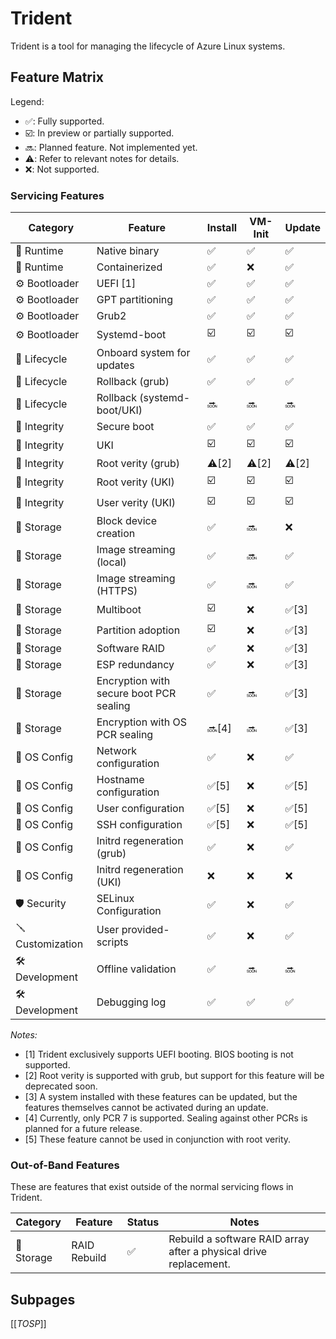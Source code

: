 <!--
DELETE ME AFTER COMPLETING THE DOCUMENT!
---
Task: https://dev.azure.com/mariner-org/polar/_workitems/edit/14255
Title: Trident
Type: Wiki Homepage
Objective: Introduce trident and its use cases. List all stable and preview
    features with link to their respective pages when available. Link to the four
    sub-sections of the wiki.
    Add a getting started section with a link to the hello world tutorial.
    Also talk about dependencies!
    Some of them may also have specific explanation pages to talk about why/how we use them.

draft feature list:

stable:
- clean install
- ab update
- rollback
- Simple Encryption
- RAID Volumes
- ESP redundancy with RAID
- RAID Rebuild
- Containerized Trident
- 

preview:
- root verity
- usr verity
- multiboot (unstable?)
- partition adoption (unstable?)
- UKI
- Encryption with PCR sealing
-->

# Trident

Trident is a tool for managing the lifecycle of Azure Linux systems.

## Feature Matrix

Legend:

- ✅: Fully supported.
- ☑️: In preview or partially supported.
- 🔜: Planned feature. Not implemented yet.
- ⚠️: Refer to relevant notes for details.
- ❌: Not supported.

### Servicing Features

| Category        | Feature                                 | Install | VM-Init | Update |
| --------------- | --------------------------------------- | ------- | ------- | ------ |
| 🚀 Runtime       | Native binary                           | ✅       | ✅       | ✅      |
| 🚀 Runtime       | Containerized                           | ✅       | ❌       | ✅      |
| ⚙️ Bootloader    | UEFI [1]                                | ✅       | ✅       | ✅      |
| ⚙️ Bootloader    | GPT partitioning                        | ✅       | ✅       | ✅      |
| ⚙️ Bootloader    | Grub2                                   | ✅       | ✅       | ✅      |
| ⚙️ Bootloader    | Systemd-boot                            | ☑️       | ☑️       | ☑️      |
| 🔄 Lifecycle     | Onboard system for updates              | ✅       | ✅       | ✅      |
| 🔄 Lifecycle     | Rollback (grub)                         | ✅       | ✅       | ✅      |
| 🔄 Lifecycle     | Rollback (systemd-boot/UKI)             | 🔜       | 🔜       | 🔜      |
| 🔏 Integrity     | Secure boot                             | ✅       | ✅       | ✅      |
| 🔏 Integrity     | UKI                                     | ☑️       | ☑️       | ☑️      |
| 🔏 Integrity     | Root verity (grub)                      | ⚠️[2]    | ⚠️[2]    | ⚠️[2]   |
| 🔏 Integrity     | Root verity (UKI)                       | ☑️       | ☑️       | ☑️      |
| 🔏 Integrity     | User verity (UKI)                       | ☑️       | ☑️       | ☑️      |
| 💽 Storage       | Block device creation                   | ✅       | 🔜       | ❌      |
| 💽 Storage       | Image streaming (local)                 | ✅       | 🔜       | ✅      |
| 💽 Storage       | Image streaming (HTTPS)                 | ✅       | 🔜       | ✅      |
| 💽 Storage       | Multiboot                               | ☑️       | ❌       | ✅[3]   |
| 💽 Storage       | Partition adoption                      | ☑️       | ❌       | ✅[3]   |
| 💽 Storage       | Software RAID                           | ✅       | ❌       | ✅[3]   |
| 💽 Storage       | ESP redundancy                          | ✅       | ❌       | ✅[3]   |
| 💽 Storage       | Encryption with secure boot PCR sealing | ✅       | 🔜       | ✅[3]   |
| 💽 Storage       | Encryption with OS PCR sealing          | 🔜[4]    | 🔜       | ✅[3]   |
| 📝 OS Config     | Network configuration                   | ✅       | ❌       | ✅      |
| 📝 OS Config     | Hostname configuration                  | ✅[5]    | ❌       | ✅[5]   |
| 📝 OS Config     | User configuration                      | ✅[5]    | ❌       | ✅[5]   |
| 📝 OS Config     | SSH configuration                       | ✅[5]    | ❌       | ✅[5]   |
| 📝 OS Config     | Initrd regeneration (grub)              | ✅       | ❌       | ✅      |
| 📝 OS Config     | Initrd regeneration (UKI)               | ❌       | ❌       | ❌      |
| 🛡️ Security      | SELinux Configuration                   | ✅       | ❌       | ✅      |
| 🪛 Customization | User provided-scripts                   | ✅       | ❌       | ✅      |
| 🛠️ Development   | Offline validation                      | ✅       | 🔜       | 🔜      |
| 🛠️ Development   | Debugging log                           | ✅       | ✅       | ✅      |

_Notes:_

- [1] Trident exclusively supports UEFI booting. BIOS booting is not supported.
- [2] Root verity is supported with grub, but support for this feature
  will be deprecated soon.
- [3] A system installed with these features can be updated, but the features
  themselves cannot be activated during an update.
- [4] Currently, only PCR 7 is supported. Sealing against other PCRs is
  planned for a future release.
- [5] These feature cannot be used in conjunction with root verity.

### Out-of-Band Features

These are features that exist outside of the normal servicing flows in Trident.

| Category  | Feature      | Status | Notes                                                             |
| --------- | ------------ | ------ | ----------------------------------------------------------------- |
| 💽 Storage | RAID Rebuild | ✅      | Rebuild a software RAID array after a physical drive replacement. |

## Subpages

[[_TOSP_]]